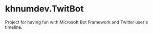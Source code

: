 # khnumdev.TwitBot
Project for having fun with Microsoft Bot Framework and Twitter user's timeline.
